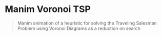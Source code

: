 # Manim Voronoi TSP
> Manim animation of a heuristic for solving the Traveling Salesman Problem using Voronoi Diagrams as a reduction on search